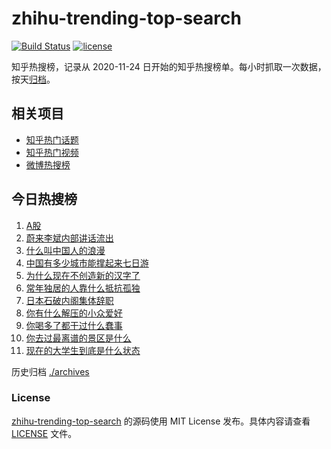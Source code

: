 # zhihu-trending-top-search

[![Build Status](https://github.com/justjavac/zhihu-trending-top-search/workflows/ci/badge.svg?branch=main)](https://github.com/justjavac/zhihu-trending-top-search/actions)
[![license](https://img.shields.io/github/license/justjavac/zhihu-trending-top-search)](https://github.com/justjavac/zhihu-trending-top-search/blob/main/LICENSE)

知乎热搜榜，记录从 2020-11-24
日开始的知乎热搜榜单。每小时抓取一次数据，按天[归档](./archives)。

## 相关项目

- [知乎热门话题](https://github.com/justjavac/zhihu-trending-hot-questions)
- [知乎热门视频](https://github.com/justjavac/zhihu-trending-hot-video)
- [微博热搜榜](https://github.com/justjavac/weibo-trending-hot-search)

## 今日热搜榜

<!-- BEGIN -->
<!-- 最后更新时间 Wed Oct 22 2025 17:10:44 GMT+0800 (China Standard Time) -->

1. [A股](https://www.zhihu.com/search?q=A股)
1. [蔚来李斌内部讲话流出](https://www.zhihu.com/search?q=蔚来李斌内部讲话流出)
1. [什么叫中国人的浪漫](https://www.zhihu.com/search?q=什么叫中国人的浪漫)
1. [中国有多少城市能撑起来七日游](https://www.zhihu.com/search?q=中国有多少城市能撑起来七日游)
1. [为什么现在不创造新的汉字了](https://www.zhihu.com/search?q=为什么现在不创造新的汉字了)
1. [常年独居的人靠什么抵抗孤独](https://www.zhihu.com/search?q=常年独居的人靠什么抵抗孤独)
1. [日本石破内阁集体辞职](https://www.zhihu.com/search?q=日本石破内阁集体辞职)
1. [你有什么解压的小众爱好](https://www.zhihu.com/search?q=你有什么解压的小众爱好)
1. [你喝多了都干过什么蠢事](https://www.zhihu.com/search?q=你喝多了都干过什么蠢事)
1. [你去过最离谱的景区是什么](https://www.zhihu.com/search?q=你去过最离谱的景区是什么)
1. [现在的大学生到底是什么状态](https://www.zhihu.com/search?q=现在的大学生到底是什么状态)

<!-- END -->

历史归档 [./archives](./archives)

### License

[zhihu-trending-top-search](https://github.com/justjavac/zhihu-trending-top-search)
的源码使用 MIT License 发布。具体内容请查看 [LICENSE](./LICENSE) 文件。

